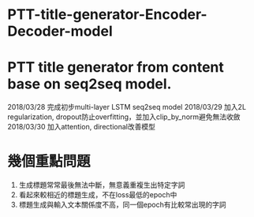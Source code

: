 # PTT-title-generator-Encoder-Decoder-model

# PTT title generator from content base on seq2seq model.
2018/03/28 完成初步multi-layer LSTM seq2seq model
2018/03/29 加入2L regularization, dropout防止overfitting，並加入clip_by_norm避免無法收斂
2018/03/30 加入attention, directional改善模型

# 幾個重點問題
1. 生成標題常常最後無法中斷，無意義重複生出特定字詞
2. 看起來較相近的標題生成，不在loss最低的epoch中
3. 標題生成與輸入文本關係度不高，同一個epoch有比較常出現的字詞
